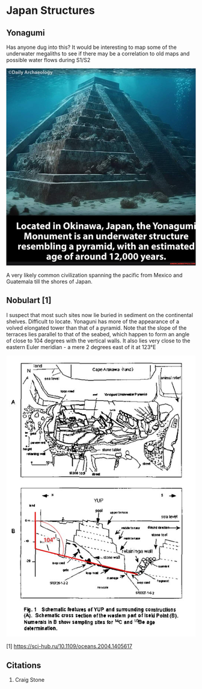 # Japan Structures

## Yonagumi

Has anyone dug into this? It would be interesting to map some of the underwater megaliths to see if there may be a correlation to old maps and possible water flows during S1/S2

![](img/yonagumi.jpg)

A very likely common civilization spanning the  pacific from Mexico and Guatemala till the shores of Japan.

## Nobulart [1]

I suspect that most such sites now lie buried in sediment on the continental shelves. Difficult to locate. Yonaguni has more of the appearance of a volved elongated tower than that of a pyramid. Note that the slope of the terraces lies parallel to that of the seabed, which happen to form an angle of close to 104 degrees with the vertical walls. It also lies very close to the eastern Euler meridian - a mere 2 degrees east of it at 123°E

![](img/yonagumi-map.jpg)

[1] https://sci-hub.ru/10.1109/oceans.2004.1405617

## Citations

1. Craig Stone